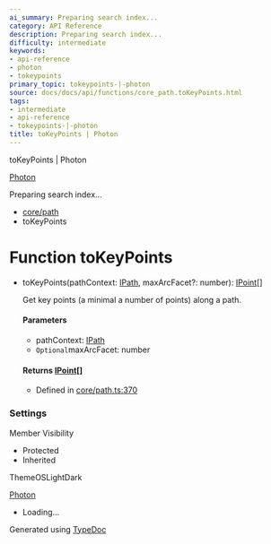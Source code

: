 ```yaml
---
ai_summary: Preparing search index...
category: API Reference
description: Preparing search index...
difficulty: intermediate
keywords:
- api-reference
- photon
- tokeypoints
primary_topic: tokeypoints-|-photon
source: docs/docs/api/functions/core_path.toKeyPoints.html
tags:
- intermediate
- api-reference
- tokeypoints-|-photon
title: toKeyPoints | Photon
---
```

toKeyPoints | Photon

[Photon](../index.md)




Preparing search index...

* [core/path](../modules/core_path.md)
* toKeyPoints

# Function toKeyPoints

* toKeyPoints(pathContext: [IPath](../interfaces/core_schema.IPath.md), maxArcFacet?: number): [IPoint](../interfaces/core_schema.IPoint.md)[]

  Get key points (a minimal a number of points) along a path.

  #### Parameters

  + pathContext: [IPath](../interfaces/core_schema.IPath.md)
  + `Optional`maxArcFacet: number

  #### Returns [IPoint](../interfaces/core_schema.IPoint.md)[]

  + Defined in [core/path.ts:370](https://github.com/mwhite454/photon/blob/main/packages/photon/src/core/path.ts#L370)

### Settings

Member Visibility

* Protected
* Inherited

ThemeOSLightDark

[Photon](../index.md)

* Loading...

Generated using [TypeDoc](https://typedoc.org/)
